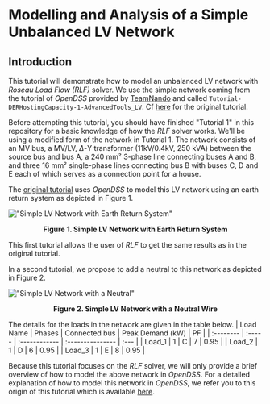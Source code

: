 # Modelling and Analysis of a Simple Unbalanced LV Network

## Introduction

This tutorial will demonstrate how to model an unbalanced LV network with _Roseau Load Flow (RLF)_ solver. We use
the simple network coming from the tutorial of _OpenDSS_ provided by
[TeamNando](https://github.com/Team-Nando) and called `Tutorial-DERHostingCapacity-1-AdvancedTools_LV`. Cf
[here](https://github.com/Team-Nando/Tutorial-DERHostingCapacity-1-AdvancedTools_LV) for the original tutorial.

Before attempting this tutorial, you should have finished "Tutorial 1" in this repository for a basic knowledge of
how the _RLF_ solver works. We'll be using a modified form of the network in Tutorial 1. The network consists of an
MV bus, a MV/LV, $\Delta$-Y transformer (11kV/0.4kV, 250 kVA) between the source bus and bus A, a 240 mm² 3-phase
line connecting buses A and B, and three 16 mm² single-phase lines connecting bus B with buses C, D and E each of
which serves as a connection point for a house.

The [original tutorial](https://github.com/Team-Nando/Tutorial-DERHostingCapacity-1-AdvancedTools_LV) uses _OpenDSS_
to model this LV network using an earth return system as depicted in Figure 1.

!["Simple LV Network with Earth Return System"](../images/LV_Network_Without_Neutral.png)
**<div style="text-align: center;"> Figure 1. Simple LV Network with Earth Return System</div>**

This first tutorial allows the user of _RLF_ to get the same results as in the original tutorial.

In a second tutorial, we propose to add a neutral to this network as depicted in Figure 2.

!["Simple LV Network with a Neutral"](../images/LV_Network_With_Neutral.png)
**<div style="text-align: center;"> Figure 2. Simple LV Network with a Neutral Wire</div>**

The details for the loads in the network are given in the table below.
| Load Name | Phases | Connected bus | Peak Demand (kW) | PF |
| :-------- | :----- | :------------ | :--------------- | :--- |
| Load_1 | 1 | C | 7 | 0.95 |
| Load_2 | 1 | D | 6 | 0.95 |
| Load_3 | 1 | E | 8 | 0.95 |

Because this tutorial focuses on the _RLF_ solver, we will only provide a brief overview of how to model the above
network in _OpenDSS_. For a detailed explanation of how to model this network in _OpenDSS_, we refer you to this origin
of this tutorial which is available [here](https://github.com/Team-Nando/Tutorial-DERHostingCapacity-1-AdvancedTools_LV).
